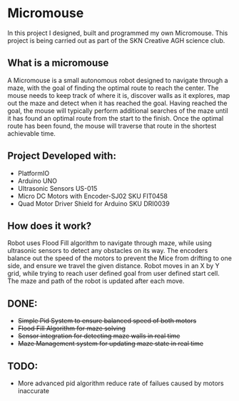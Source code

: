 # Micromouse
In this project I designed, built and programmed my own Micromouse.
This project is being carried out as part of the SKN Creative AGH science club.

## What is a micromouse
A Micromouse is a small autonomous robot designed to navigate through a maze, with the goal of finding the optimal route to reach the center. 
The mouse needs to keep track of where it is, discover walls as it explores, map out the maze and detect when it has reached the goal. 
Having reached the goal, the mouse will typically perform additional searches of the maze until it has found an optimal route from the start to the finish. 
Once the optimal route has been found, the mouse will traverse that route in the shortest achievable time. 

## Project Developed with:
- PlatformIO
- Arduino UNO
- Ultrasonic Sensors US-015
- Micro DC Motors with Encoder-SJ02 SKU FIT0458
- Quad Motor Driver Shield for Arduino SKU DRI0039

## How does it work?
Robot uses Flood Fill algorithm to navigate through maze, while using ultrasonic sensors to detect any obstacles on its way. 
The encoders balance out the speed of the motors to prevent the Mice from drifting to one side, and ensure we travel the given distance. 
Robot moves in an X by Y grid, while trying to reach user defined goal from user defined start cell.
The maze and path of the robot is updated after each move.

## DONE:
- ~~Simple Pid System to ensure balanced speed of both motors~~
- ~~Flood Fill Algorithm for maze solving~~
- ~~Sensor integration for detecting maze walls in real time~~
- ~~Maze Management system for updating maze state in real time~~

## TODO:
- More advanced pid algorithm reduce rate of failues caused by motors inaccurate
   
